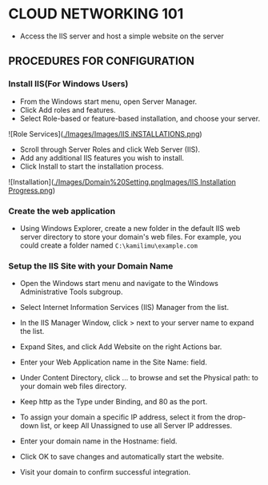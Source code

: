 # CLOUD NETWORKING 101

- Access the IIS server and host a simple website on the server


## PROCEDURES FOR CONFIGURATION


### Install IIS(For Windows Users)
- From the Windows start menu, open Server Manager.
- Click Add roles and features.
- Select Role-based or feature-based installation, and choose your server.

 ![Role Services]([./Images/Images/IIS iNSTALLATIONS.png](https://github.com/Emmanuel-9/Cloud101/blob/master/Images/IIS%20iNSTALLATIONS.png))

- Scroll through Server Roles and click Web Server (IIS).
- Add any additional IIS features you wish to install.
- Click Install to start the installation process.

![Installation]([./Images/Domain%20Setting.pngImages/IIS Installation Progress.png](https://github.com/Emmanuel-9/Cloud101/blob/master/Images/IIS%20Installation%20Progress.png))


### Create the web application
- Using Windows Explorer, create a new folder in the default IIS web server directory to store your domain's web files. For example, you could create a folder named ` C:\kamilimu\example.com `

### Setup the IIS Site with your Domain Name
- Open the Windows start menu and navigate to the Windows Administrative Tools subgroup.
- Select Internet Information Services (IIS) Manager from the list.
- In the IIS Manager Window, click > next to your server name to expand the list.
- Expand Sites, and click Add Website on the right Actions bar.
- Enter your Web Application name in the Site Name: field.

- Under Content Directory, click ... to browse and set the Physical path: to your domain web files directory.
- Keep http as the Type under Binding, and 80 as the port.
- To assign your domain a specific IP address, select it from the drop-down list, or keep All Unassigned to use all Server IP addresses.
- Enter your domain name in the Hostname: field.
- Click OK to save changes and automatically start the website.
- Visit your domain to confirm successful integration.
